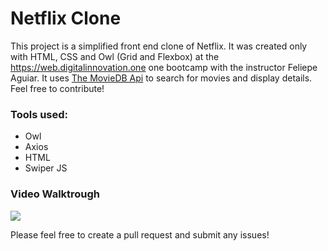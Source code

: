 # Netflix Clone



This project is a simplified front end clone of Netflix. It was created only with HTML, CSS and Owl (Grid and Flexbox) at the https://web.digitalinnovation.one one bootcamp with the instructor Feliepe Aguiar. It uses [The MovieDB Api](https://www.themoviedb.org/documentation/api) to search for movies and display details. Feel free to contribute!

### Tools used:
- Owl 
- Axios
- HTML
- Swiper JS


### Video Walktrough 
![](https://github.com/AndresXI/Netflix-Clone/blob/master/netflix-demo.gif?raw=true)



Please feel free to create a pull request and submit any issues!
